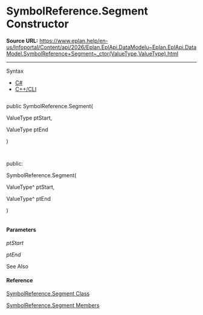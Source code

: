 # SymbolReference.Segment Constructor

**Source URL:** https://www.eplan.help/en-us/Infoportal/Content/api/2026/Eplan.EplApi.DataModelu~Eplan.EplApi.DataModel.SymbolReference+Segment~_ctor(ValueType,ValueType).html

---

Syntax

- [C#](#i-syntax-CS)
- [C++/CLI](#i-syntax-CPP2005)

```
```
public SymbolReference.Segment( 
   ValueType ptStart,
   ValueType ptEnd
)
```
```

```
```
public:
SymbolReference.Segment( 
   ValueType^ ptStart,
   ValueType^ ptEnd
)
```
```

#### Parameters

*ptStart*


*ptEnd*



See Also

#### Reference

[SymbolReference.Segment Class](Eplan.EplApi.DataModelu~Eplan.EplApi.DataModel.SymbolReference+Segment.html)
  
[SymbolReference.Segment Members](Eplan.EplApi.DataModelu~Eplan.EplApi.DataModel.SymbolReference+Segment_members.html)